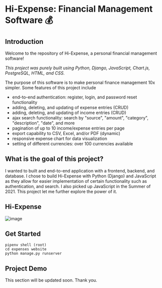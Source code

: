 # Hi-Expense: Financial Management Software 💰

## Introduction
Welcome to the repository of Hi-Expense, a personal financial management software! 

*This project was purely built using Python, Django, JavaScript, Chart.js, PostgreSQL, HTML, and CSS.* 

The purpose of this software is to make personal finance management 10x simpler. Some features of this project include

- end-to-end authentication: register, login, and password reset functionality
- adding, deleting, and updating of expense entries (CRUD)
- adding, deleting, and updating of income entries (CRUD)
- ajax search functionality: search by "source", "amount", "category", "description", "date", and more
- pagination of up to 10 income/expense entries per page
- export capability to CSV, Excel, and/or PDF (dynamic)
- responsive expense chart for data visualization
- setting of different currencies: over 100 currencies available

## What is the goal of this project?
I wanted to built and end-to-end application with a frontend, backend, and database. I chose to build Hi-Expense with Python (Django) and JavaScript as they allow for easier implementation of certain functionality such as authentication, and search. 
I also picked up JavaScript in the Summer of 2021. This project let me further explore the power of it. 

## Hi-Expense
![image](https://user-images.githubusercontent.com/69721558/158034079-450a79c5-469b-4b04-8e4e-6d123d0043be.png)

## Get Started
```
pipenv shell (root)
cd expenses website
python manage.py runserver
```

## Project Demo
This section will be updated soon. Thank you.


